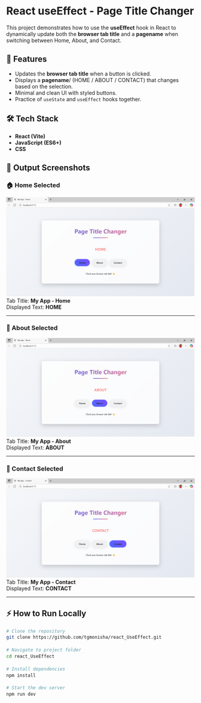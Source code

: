 # React useEffect - Page Title Changer

This project demonstrates how to use the **useEffect** hook in React to dynamically update both the **browser tab title** and a **pagename** when switching between Home, About, and Contact.

## 🚀 Features
- Updates the **browser tab title** when a button is clicked.
- Displays a **pagename**/ (HOME / ABOUT / CONTACT) that changes based on the selection.
- Minimal and clean UI with styled buttons.
- Practice of `useState` and `useEffect` hooks together.

## 🛠️ Tech Stack
- **React (Vite)**
- **JavaScript (ES6+)**
- **CSS**

## 📸 Output Screenshots

### 🏠 Home Selected
![Home Output](./output1.png)  
Tab Title: **My App - Home**  
Displayed Text: **HOME**

---

### 📖 About Selected
![About Output](./output2.png)  
Tab Title: **My App - About**  
Displayed Text: **ABOUT**

---

### 📩 Contact Selected
![Contact Output](./output3.png)  
Tab Title: **My App - Contact**  
Displayed Text: **CONTACT**

---

## ⚡ How to Run Locally
```bash
# Clone the repository
git clone https://github.com/tgmonisha/react_UseEffect.git

# Navigate to project folder
cd react_UseEffect

# Install dependencies
npm install

# Start the dev server
npm run dev
